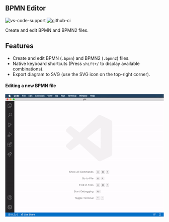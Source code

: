 ## BPMN Editor

![vs-code-support](https://img.shields.io/badge/Visual%20Studio%20Code-1.46.0+-blue.svg) ![github-ci](<https://github.com/kiegroup/kogito-tooling/workflows/CI%20::%20Monorepo%20(full)/badge.svg>)

Create and edit BPMN and BPMN2 files.

## Features

- Create and edit BPMN (`.bpmn`) and BPMN2 (`.bpmn2`) files.
- Native keyboard shortcuts (Press `shift+/` to display available combinations).
- Export diagram to SVG (use the SVG icon on the top-right corner).

#### Editing a new BPMN file

![alt](./gifs/bpmn.gif?raw=true)
